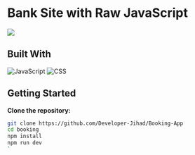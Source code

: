# Bank Site with Raw JavaScript

<img src=https://i.ibb.co/KxS4PNR/Screenshot-2024-01-22-005300.png />

## Built With
![JavaScript](https://img.shields.io/badge/JavaScript-F7DF1E.svg?style=for-the-badge&logo=JavaScript&logoColor=black)
![CSS](https://img.shields.io/badge/CSS3-1572B6.svg?style=for-the-badge&logo=CSS3&logoColor=white)

## Getting Started

**Clone the repository:**

   ```bash
   git clone https://github.com/Developer-Jihad/Booking-App
   cd booking
   npm install
   npm run dev
   `

